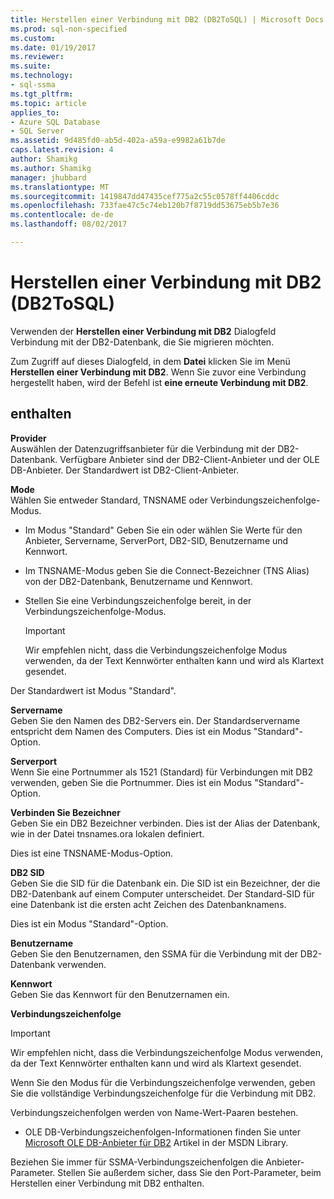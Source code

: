 ```yaml
---
title: Herstellen einer Verbindung mit DB2 (DB2ToSQL) | Microsoft Docs
ms.prod: sql-non-specified
ms.custom: 
ms.date: 01/19/2017
ms.reviewer: 
ms.suite: 
ms.technology:
- sql-ssma
ms.tgt_pltfrm: 
ms.topic: article
applies_to:
- Azure SQL Database
- SQL Server
ms.assetid: 9d485fd0-ab5d-402a-a59a-e9982a61b7de
caps.latest.revision: 4
author: Shamikg
ms.author: Shamikg
manager: jhubbard
ms.translationtype: MT
ms.sourcegitcommit: 1419847dd47435cef775a2c55c0578ff4406cddc
ms.openlocfilehash: 733fae47c5c74eb120b7f8719dd53675eb5b7e36
ms.contentlocale: de-de
ms.lasthandoff: 08/02/2017

---
```

# <a name="connect-to-db2-db2tosql"></a>Herstellen einer Verbindung mit DB2 (DB2ToSQL)
Verwenden der **Herstellen einer Verbindung mit DB2** Dialogfeld Verbindung mit der DB2-Datenbank, die Sie migrieren möchten.  
  
Zum Zugriff auf dieses Dialogfeld, in dem **Datei** klicken Sie im Menü **Herstellen einer Verbindung mit DB2**. Wenn Sie zuvor eine Verbindung hergestellt haben, wird der Befehl ist **eine erneute Verbindung mit DB2**.  
  
## <a name="options"></a>enthalten  
**Provider**  
Auswählen der Datenzugriffsanbieter für die Verbindung mit der DB2-Datenbank. Verfügbare Anbieter sind der DB2-Client-Anbieter und der OLE DB-Anbieter. Der Standardwert ist DB2-Client-Anbieter.  
  
**Mode**  
Wählen Sie entweder Standard, TNSNAME oder Verbindungszeichenfolge-Modus.  
  
-   Im Modus "Standard" Geben Sie ein oder wählen Sie Werte für den Anbieter, Servername, ServerPort, DB2-SID, Benutzername und Kennwort.  
  
-   Im TNSNAME-Modus geben Sie die Connect-Bezeichner (TNS Alias) von der DB2-Datenbank, Benutzername und Kennwort.  
  
-   Stellen Sie eine Verbindungszeichenfolge bereit, in der Verbindungszeichenfolge-Modus.  
  
    > [!IMPORTANT]  
    > Wir empfehlen nicht, dass die Verbindungszeichenfolge Modus verwenden, da der Text Kennwörter enthalten kann und wird als Klartext gesendet.  
  
Der Standardwert ist Modus "Standard".  
  
**Servername**  
Geben Sie den Namen des DB2-Servers ein. Der Standardservername entspricht dem Namen des Computers. Dies ist ein Modus "Standard"-Option.  
  
**Serverport**  
Wenn Sie eine Portnummer als 1521 (Standard) für Verbindungen mit DB2 verwenden, geben Sie die Portnummer. Dies ist ein Modus "Standard"-Option.  
  
**Verbinden Sie Bezeichner**  
Geben Sie ein DB2 Bezeichner verbinden. Dies ist der Alias der Datenbank, wie in der Datei tnsnames.ora lokalen definiert.  
  
Dies ist eine TNSNAME-Modus-Option.  
  
**DB2 SID**  
Geben Sie die SID für die Datenbank ein. Die SID ist ein Bezeichner, der die DB2-Datenbank auf einem Computer unterscheidet. Der Standard-SID für eine Datenbank ist die ersten acht Zeichen des Datenbanknamens.  
  
Dies ist ein Modus "Standard"-Option.  
  
**Benutzername**  
Geben Sie den Benutzernamen, den SSMA für die Verbindung mit der DB2-Datenbank verwenden.  
  
**Kennwort**  
Geben Sie das Kennwort für den Benutzernamen ein.  
  
**Verbindungszeichenfolge**  
> [!IMPORTANT]  
> Wir empfehlen nicht, dass die Verbindungszeichenfolge Modus verwenden, da der Text Kennwörter enthalten kann und wird als Klartext gesendet.  
  
Wenn Sie den Modus für die Verbindungszeichenfolge verwenden, geben Sie die vollständige Verbindungszeichenfolge für die Verbindung mit DB2.  
  
Verbindungszeichenfolgen werden von Name-Wert-Paaren bestehen.  
  
-   OLE DB-Verbindungszeichenfolgen-Informationen finden Sie unter [Microsoft OLE DB-Anbieter für DB2](http://go.microsoft.com/fwlink/?LinkId=85640) Artikel in der MSDN Library.  
  
Beziehen Sie immer für SSMA-Verbindungszeichenfolgen die Anbieter-Parameter. Stellen Sie außerdem sicher, dass Sie den Port-Parameter, beim Herstellen einer Verbindung mit DB2 enthalten.  
  

